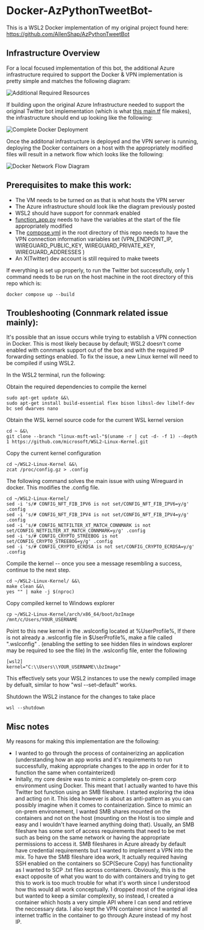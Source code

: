 # Docker-AzPythonTweetBot-


This is a WSL2 Docker implementation of my original project found here: https://github.com/AllenShap/AzPythonTweetBot


## Infrastructure Overview
For a local focused implementation of this bot, the additional Azure infrastructure required to support the Docker & VPN implementation is pretty simple and matches the following diagram:

![Additional Required Resources](https://github.com/user-attachments/assets/18493684-ada1-4ac8-a39e-800a60ed6f23)


If building upon the original Azure Infrastructure needed to support the original Twitter bot implementation (which is what [this main.tf](https://github.com/AllenShap/AzPythonTweetBot/blob/main/terraform/main.tf) file makes), the infrastructure should end up looking like the following:

![Complete Docker Deployment](https://github.com/user-attachments/assets/0a27ed33-41b2-4e9a-a818-ad46221a9d28)




Once the additonal infrastructure is deployed and the VPN server is running, deploying the Docker containers on a host with the appropriately modified files will result in a network flow which looks like the following:

![Docker  Network Flow Diagram](https://github.com/user-attachments/assets/57cfa077-6353-432d-9a77-fb7347d47504)



## Prerequisites to make this work:
  - The VM needs to be turned on as that is what hosts the VPN server
  - The Azure infrastructure should look like the diagram previously posted 
  - WSL2 should have support for connmark enabled
  - [function_app.py](https://github.com/AllenShap/Dockerized-AzPythonTweetBot/blob/main/AzPythonTweetBotContainer/function_app.py) needs to have the variables at the start of the file appropriately modified
  - The [compose.yml](https://github.com/AllenShap/Dockerized-AzPythonTweetBot/blob/main/compose.yml) in the root directory of this repo needs to have the VPN connection information variables set (VPN_ENDPOINT_IP, WIREGUARD_PUBLIC_KEY, WIREGUARD_PRIVATE_KEY, WIREGUARD_ADDRESSES )
  - An X(Twitter) dev account is still required to make tweets



If everything is set up properly, to run the Twitter bot successfully, only 1 command needs to be run on the host machine in the root directory of this repo which is:
```
docker compose up --build 
```


## Troubleshooting (Connmark related issue mainly):
It's possible that an issue occurs while trying to establish a VPN connection in Docker. This is most likely because by default; WSL2 doesn't come enabled with connmark support out of the box and with the required IP forwarding settings enabled. To fix the issue, a new Linux kernel will need to be compiled if using WSL2.

In the WSL2 terminal, run the following:

Obtain the required dependencies to compile the kernel
```
sudo apt-get update &&\
sudo apt-get install build-essential flex bison libssl-dev libelf-dev bc sed dwarves nano
```

Obtain the WSL kernel source code for the current WSL kernel version
```
cd ~ &&\
git clone --branch "linux-msft-wsl-"$(uname -r | cut -d- -f 1) --depth 1 https://github.com/microsoft/WSL2-Linux-Kernel.git
```

Copy the current kernel configuration
```
cd ~/WSL2-Linux-Kernel &&\
zcat /proc/config.gz > .config
```

The following command solves the main issue with using Wireguard in docker. This modifies the .config file.
```
cd ~/WSL2-Linux-Kernel/
sed -i 's/# CONFIG_NFT_FIB_IPV6 is not set/CONFIG_NFT_FIB_IPV6=y/g' .config
sed -i 's/# CONFIG_NFT_FIB_IPV4 is not set/CONFIG_NFT_FIB_IPV4=y/g' .config
sed -i 's/# CONFIG_NETFILTER_XT_MATCH_CONNMARK is not set/CONFIG_NETFILTER_XT_MATCH_CONNMARK=y/g' .config
sed -i 's/# CONFIG_CRYPTO_STREEBOG is not set/CONFIG_CRYPTO_STREEBOG=y/g' .config
sed -i 's/# CONFIG_CRYPTO_ECRDSA is not set/CONFIG_CRYPTO_ECRDSA=y/g' .config
```

Compile the kernel -- once you see a message resembling a success, continue to the next step. 
```
cd ~/WSL2-Linux-Kernel/ &&\
make clean &&\
yes "" | make -j $(nproc)
```

Copy compiled kernel to Windows explorer
```
cp ~/WSL2-Linux-Kernel/arch/x86_64/boot/bzImage /mnt/c/Users/YOUR_USERNAME
```

Point to this new kernel in the .wslconfig located at %UserProfile%,
If there is not already a .wslconfig file in $UserProfile%, make a file called ".wslconfig" .  (enabling the setting to see hidden files in windows explorer may be required to see the file)
In the .wslconfig file, enter the following
```
[wsl2]
kernel="C:\\Users\\YOUR_USERNAME\\bzImage"
```
This effectively sets your WSL2 instances to use the newly compiled image by defualt, similar to how "wsl --set-default" works.


Shutdown the WSL2 instance for the changes to take place
```
wsl --shutdown
```

## Misc notes
My reasons for making this implementation are the following:
  - I wanted to go through the process of containerizing an application (understanding how an app works and it's requirements to run successfully, making appropriate changes to the app in order for it to function the same when containterized)
  - Initally, my core desire was to mimic a completely on-prem corp environment using Docker. This meant that I actually wanted to have this Twitter bot function using an SMB fileshare. I started exploring the idea and acting on it. This idea however is about as anti-pattern as you can possibly imagine when it comes to containerization. Since to mimic an on-prem environement, I wanted SMB shares mounted on the containers and not on the host (mounting on the Host is too simple and easy and I wouldn't have learned anything doing that). Usually, an SMB fileshare has some sort of access requirements that need to be met such as being on the same network or having the appropriate permissions to access it. SMB fileshares in Azure already by default have credential requirements but I wanted to implement a VPN into the mix. To have the SMB fileshare idea work, It actually required having SSH enabled on the containers so SCP(Secure Copy) has functionality as I wanted to SCP .txt files across containers. Obviously, this is the exact opposite of what you want to do with containers and trying to get this to work is too much trouble for what it's worth since I understood how this would all work conceptually. I dropped most of the original idea but wanted to keep a similar complexity, so instead, I created a container which hosts a very simple API where I can send and retrieve the neccessary data. I also kept the VPN container since I wanted all internet traffic in the container to go through Azure instead of my host IP. 

